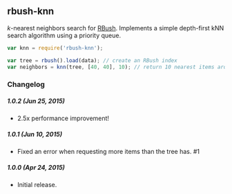 ## rbush-knn

_k_-nearest neighbors search for [RBush](https://github.com/mourner/rbush).
Implements a simple depth-first kNN search algorithm using a priority queue.

```js
var knn = require('rbush-knn');

var tree = rbush().load(data); // create an RBush index
var neighbors = knn(tree, [40, 40], 10); // return 10 nearest items around point [40, 40]
```

### Changelog

##### 1.0.2 (Jun 25, 2015)

- 2.5x performance improvement!

##### 1.0.1 (Jun 10, 2015)

- Fixed an error when requesting more items than the tree has. #1

##### 1.0.0 (Apr 24, 2015)

- Initial release.
